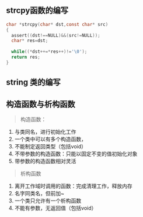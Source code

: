 ## strcpy函数的编写

```c
char *strcpy(char* dst,const char* src)
{
  assert((dst!==NULL)&&(src!=NULL));
  char* res=dst;
  
  while((*dst++=*res++)!='\0');
  return res;
}

```

## string 类的编写



## 构造函数与析构函数

> 构造函数：

1. 与类同名，进行初始化工作
2. 一个类中可以有多个构造函数，
3. 不能制定返回类型（包括void）
4. 不带参数的构造函数：只能以固定不变的值初始化对象
5. 带参数的构造函数相对灵活

> 析构函数

1. 离开工作域时调用的函数：完成清理工作，释放内存
2. 名字同类名，但前加~
3. 一个类只允许有一个析构函数
4. 不能有参数，无返回值（包括void）
